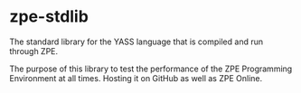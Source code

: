 # zpe-stdlib
The standard library for the YASS language that is compiled and run through ZPE.

The purpose of this library to test the performance of the ZPE Programming Environment at all times. Hosting it on GitHub as well as ZPE Online.
